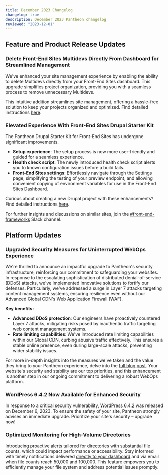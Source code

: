 ```yaml
---
title: December 2023 Changelog
changelog: true
description: December 2023 Pantheon changelog
reviewed: "2023-12-01"
---
```

## Feature and Product Release Updates
### Delete Front-End Sites Multidevs Directly From Dashboard for Streamlined Management
We've enhanced your site management experience by enabling the ability to delete Multidevs directly from your Front-End Sites dashboard. This upgrade simplifies project organization, providing you with a seamless process to remove unnecessary Multidevs.

This intuitive addition streamlines site management, offering a hassle-free solution to keep your projects organized and optimized. Find detailed instructions [here](/guides/decoupled/overview/fes-multidev#delete-a-multidev-environment).

### Elevated Experience With Front-End Sites Drupal Starter Kit
The Pantheon Drupal Starter Kit for Front-End Sites has undergone significant improvements.
* **Setup experience**: The setup process is now more user-friendly and guided for a seamless experience.
* **Health check script**: The newly introduced health check script alerts you to known configuration issues before a build fails.
* **Front-End Sites settings**: Effortlessly navigate through the Settings page, simplifying the testing of your preview endpoint, and allowing convenient copying of environment variables for use in the Front-End Sites Dashboard.

Curious about creating a new Drupal project with these enhancements? Find detailed instructions [here](https://decoupledkit.pantheon.io/docs/backend-starters/decoupled-drupal/creating-a-new-project).

For further insights and discussions on similar sites, join the [#front-end-frameworks](https://pantheon-community.slack.com/archives/C01DXGMFZFB) Slack channel.
## Platform Updates

### Upgraded Security Measures for Uninterrupted WebOps Experience
We're thrilled to announce an impactful upgrade to Pantheon's security infrastructure, reinforcing our commitment to safeguarding your websites. In response to the escalating sophistication of distributed denial-of-service (DDoS) attacks, we've implemented innovative solutions to fortify our defenses. Particularly, we've addressed a surge in Layer 7 attacks targeting content management systems, ensuring resilience even without our Advanced Global CDN's Web Application Firewall (WAF).

**Key benefits:**
* **Advanced DDoS protection**: Our engineers have proactively countered Layer 7 attacks, mitigating risks posed by inauthentic traffic targeting web content management systems.
* **Rate limiting capabilities**: We've introduced rate limiting capabilities within our Global CDN, curbing abusive traffic effectively. This ensures a stable online presence, even during large-scale attacks, preventing wider stability issues.

For more in-depth insights into the measures we've taken and the value they bring to your Pantheon experience, delve into the [full blog post](https://pantheon.io/blog/pantheon-improves-protection-malicious-traffic). Your website's security and stability are our top priorities, and this enhancement is another step in our ongoing commitment to delivering a robust WebOps platform.
### WordPress 6.4.2 Now Available for Enhanced Security
In response to a critical security vulnerability, [WordPress 6.4.2](https://wordpress.org/news/2023/12/wordpress-6-4-2-maintenance-security-release/) was released on December 6, 2023. To ensure the safety of your site, Pantheon strongly advises an immediate upgrade. Prioritize your site's security – upgrade now!

### Optimized Monitoring for High-Volume Directories
Introducing proactive alerts tailored for directories with substantial file counts, which could impact performance or accessibility. Stay informed with timely notifications delivered [directly to your dashboard](/guides/filesystem/large-files/#alerts) and via email when file counts reach 50,000 and 100,000. This feature empowers you to efficiently manage your file system and address potential issues promptly.
